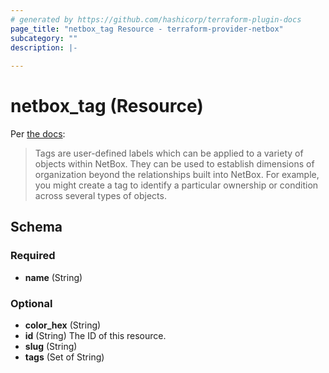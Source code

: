 ```yaml
---
# generated by https://github.com/hashicorp/terraform-plugin-docs
page_title: "netbox_tag Resource - terraform-provider-netbox"
subcategory: ""
description: |-
  
---
```


# netbox_tag (Resource)

Per [the docs](https://netbox.readthedocs.io/en/stable/models/extras/tag/):

> Tags are user-defined labels which can be applied to a variety of objects within NetBox. They can be used to establish dimensions of organization beyond the relationships built into NetBox. For example, you might create a tag to identify a particular ownership or condition across several types of objects.


<!-- schema generated by tfplugindocs -->
## Schema

### Required

- **name** (String)

### Optional

- **color_hex** (String)
- **id** (String) The ID of this resource.
- **slug** (String)
- **tags** (Set of String)


